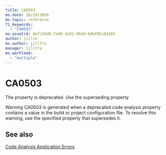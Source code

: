 ```yaml
---
title: CA0503
ms.date: 10/19/2016
ms.topic: reference
f1_keywords:
  - "CA0503"
ms.assetid: defc34d8-7a60-4a52-96dd-6dbf05c84165
author: jillre
ms.author: jillfra
manager: jillfra
ms.workload:
  - "multiple"
---
```

# CA0503
The property is deprecated. Use the superseding property

Warning CA0503 is generated when a deprecated code analysis property contains a value in the build or project configuration file. To resolve this warning, use the specified property that supersedes it.

## See also
[Code Analysis Application Errors](../code-quality/code-analysis-application-errors.md)
